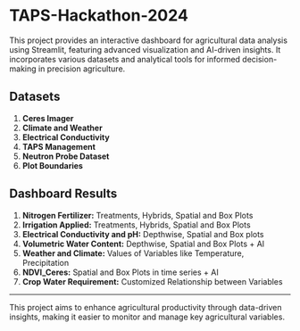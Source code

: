 # TAPS-Hackathon-2024

This project provides an interactive dashboard for agricultural data analysis using Streamlit, featuring advanced visualization and AI-driven insights. It incorporates various datasets and analytical tools for informed decision-making in precision agriculture.

## Datasets
1. **Ceres Imager**
2. **Climate and Weather**
3. **Electrical Conductivity**
4. **TAPS Management**
5. **Neutron Probe Dataset**
6. **Plot Boundaries**

## Dashboard Results
1. **Nitrogen Fertilizer:** Treatments, Hybrids, Spatial and Box Plots
2. **Irrigation Applied:** Treatments, Hybrids, Spatial and Box Plots
3. **Electrical Conductivity and pH:** Depthwise, Spatial and Box plots
4. **Volumetric Water Content:** Depthwise, Spatial and Box Plots + AI
5. **Weather and Climate:** Values of Variables like Temperature, Precipitation
6. **NDVI_Ceres:** Spatial and Box Plots in time series + AI
7. **Crop Water Requirement:** Customized Relationship between Variables

---

This project aims to enhance agricultural productivity through data-driven insights, making it easier to monitor and manage key agricultural variables. 
